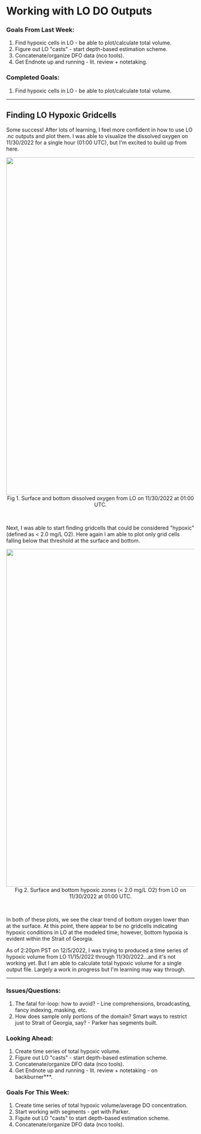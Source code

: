 # Working with LO DO Outputs

### Goals From Last Week:
1. Find hypoxic cells in LO - be able to plot/calculate total volume.
2. Figure out LO "casts" - start depth-based estimation scheme.
3. Concatenate/organize DFO data (nco tools).
4. Get Endnote up and running - lit. review + notetaking.

### Completed Goals:
1. Find hypoxic cells in LO - be able to plot/calculate total volume.

---

## Finding LO Hypoxic Gridcells

Some success! After lots of learning, I feel more confident in how to use LO .nc outputs and plot them. I was able to visualize the dissolved oxygen on 11/30/2022 for a single hour (01:00 UTC), but I'm excited to build up from here.

<p style="text-align:center;"><img src="https://user-images.githubusercontent.com/55995675/205753098-1a6980f5-8940-4b31-9136-6cbe3f6b7519.png" width="900"/><br>Fig 1. Surface and bottom dissolved oxygen from LO on 11/30/2022 at 01:00 UTC.</p><br>

Next, I was able to start finding gridcells that could be considered "hypoxic" (defined as < 2.0 mg/L O2). Here again I am able to plot only grid cells falling below that threshold at the surface and bottom.

<p style="text-align:center;"><img src="https://user-images.githubusercontent.com/55995675/205754134-6fa94f31-f230-4154-b134-1c77e4055a10.png" width="900"/><br>Fig 2. Surface and bottom hypoxic zones (< 2.0 mg/L O2) from LO on 11/30/2022 at 01:00 UTC.</p><br>

In both of these plots, we see the clear trend of bottom oxygen lower than at the surface. At this point, there appear to be no gridcells indicating hypoxic conditions in LO at the modeled time; however, bottom hypoxia is evident within the Strait of Georgia.

As of 2:20pm PST on 12/5/2022, I was trying to produced a time series of hypoxic volume from LO 11/15/2022 through 11/30/2022...and it's not working yet. But I am able to calculate total hypoxic volume for a single output file. Largely a work in progress but I'm learning may way through.

---

### Issues/Questions:
1. The fatal for-loop: how to avoid? - Line comprehensions, broadcasting, fancy indexing, masking, etc.
2. How does sample only portions of the domain? Smart ways to restrict just to Strait of Georgia, say? - Parker has segments built.

### Looking Ahead:
1. Create time series of total hypoxic volume.
2. Figure out LO "casts" - start depth-based estimation scheme.
3. Concatenate/organize DFO data (nco tools).
4. Get Endnote up and running - lit. review + notetaking - on backburner***.

### Goals For This Week:
1. Create time series of total hypoxic volume/average DO concentration.
2. Start working with segments - get with Parker.
3. Figute out LO "casts" to start depth-based estimation scheme.
4. Concatenate/organize DFO data (nco tools).
